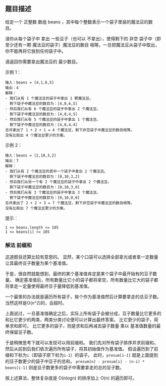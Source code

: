 ## 题目描述
给定一个 正整数 数组 beans ，其中每个整数表示一个袋子里装的魔法豆的数目。

请你从每个袋子中 拿出 一些豆子（也可以 不拿出），使得剩下的 非空 袋子中（即 至少还有一颗 魔法豆的袋子）魔法豆的数目 相等。一旦把魔法豆从袋子中取出，你不能再将它放到任何袋子中。

请返回你需要拿出魔法豆的 最少数目。

示例 1：
```
输入：beans = [4,1,6,5]
输出：4
解释：
- 我们从有 1 个魔法豆的袋子中拿出 1 颗魔法豆。
  剩下袋子中魔法豆的数目为：[4,0,6,5]
- 然后我们从有 6 个魔法豆的袋子中拿出 2 个魔法豆。
  剩下袋子中魔法豆的数目为：[4,0,4,5]
- 然后我们从有 5 个魔法豆的袋子中拿出 1 个魔法豆。
  剩下袋子中魔法豆的数目为：[4,0,4,4]
总共拿出了 1 + 2 + 1 = 4 个魔法豆，剩下非空袋子中魔法豆的数目相等。
没有比取出 4 个魔法豆更少的方案。
```
示例 2：
```
输入：beans = [2,10,3,2]
输出：7
解释：
- 我们从有 2 个魔法豆的其中一个袋子中拿出 2 个魔法豆。
  剩下袋子中魔法豆的数目为：[0,10,3,2]
- 然后我们从另一个有 2 个魔法豆的袋子中拿出 2 个魔法豆。
  剩下袋子中魔法豆的数目为：[0,10,3,0]
- 然后我们从有 3 个魔法豆的袋子中拿出 3 个魔法豆。
  剩下袋子中魔法豆的数目为：[0,10,0,0]
总共拿出了 2 + 2 + 3 = 7 个魔法豆，剩下非空袋子中魔法豆的数目相等。
没有比取出 7 个魔法豆更少的方案。
```

提示：
```
1 <= beans.length <= 105
1 <= beans[i] <= 105
```

### 解法 前缀和
这道题目还算比较有意思的。
显然，某个口袋可以选择全部拿光或者拿一定数量让其最终豆子数量为某个基准值。

于是，很自然就能想到，最终的某个基准值肯定是某个袋子中最开始有的豆子数量。
确定基准值后，所有数量比它小的袋子都将拿空，所有数量比它大的袋子都将拿走一定量使得最终豆子量降低到基准值。

一个最笨的办法就是遍历所有袋子，挨个作为基准值然后计算要拿走的总豆子数。
当然这样是O(n^2)的，会超时。

上面说过，一旦基准值确定之后，实际上所有袋子会被分成，豆子数量比它更多的和比它更少的两类，两类分类讨论便可以计算出最终答案。
比它更少的袋子，简单求和即可。
比它更多的袋子，则是求和后再减去袋子数量 乘以 基准值数量的最终保留豆子数。

于是稍微思考下就可以发现可以用前缀和。
我们先对所有袋子排序并求前缀和。
然后从前到后我们依次遍历所有袋子，将其初始值作为基准值。
假设遍历到了前缀和下标为`i`（即袋子原下标为`i-1`）的袋子。
此时，`presum[i-1]` 就是上面提到的豆子数更少的袋子中豆子的总和。
`presum[n] - presum[i] - (n-i) * beans[i-1]` 则是豆子数更多的袋子中需要拿走的总的豆子数。

按上述算法，整体复杂度是 O(nlogn) 的排序加上 O(n) 的遍历即可。